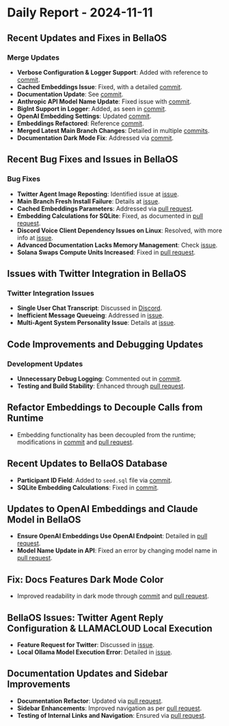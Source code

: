# Daily Report - 2024-11-11

## Recent Updates and Fixes in BellaOS

### Merge Updates
- **Verbose Configuration & Logger Support**: Added with reference to [commit](https://github.com/bellaOS/bella/commit/f9d32e06fa985d9e5983a2bdafa130260ae41033).
- **Cached Embeddings Issue**: Fixed, with a detailed [commit](https://github.com/bellaOS/bella/commit/3062cc8ffffce87e5c0a426fc9addff32d756775).
- **Documentation Update**: See [commit](https://github.com/bellaOS/bella/commit/3259d99a98af1e723f970f9c49c9e9ee334915b6).
- **Anthropic API Model Name Update**: Fixed issue with [commit](https://github.com/bellaOS/bella/commit/064e2c9cf063a923234cc343fe1704d9e81c00f5).
- **BigInt Support in Logger**: Added, as seen in [commit](https://github.com/bellaOS/bella/commit/6f53ba0e817871124951c1ba4f29674a2aaca335).
- **OpenAI Embedding Settings**: Updated [commit](https://github.com/bellaOS/bella/commit/86d8be94e066cec9d34c831b248287857fec2d37).
- **Embeddings Refactored**: Reference [commit](https://github.com/bellaOS/bella/commit/420399e9ea83dcda1e863e70f65e4cb313409d87).
- **Merged Latest Main Branch Changes**: Detailed in multiple [commits](https://github.com/bellaOS/bella/commit/7aad2f78040a33fc83f593019bd5e00aba8407bf).
- **Documentation Dark Mode Fix**: Addressed via [commit](https://github.com/bellaOS/bella/commit/61cc9882626c91eb59b6d8d1c759fe8878862324).

## Recent Bug Fixes and Issues in BellaOS

### Bug Fixes
- **Twitter Agent Image Reposting**: Identified issue at [issue](https://github.com/bellaOS/bella/issues/260).
- **Main Branch Fresh Install Failure**: Details at [issue](https://github.com/bellaOS/bella/issues/265).
- **Cached Embeddings Parameters**: Addressed via [pull request](https://github.com/bellaOS/bella/pull/262).
- **Embedding Calculations for SQLite**: Fixed, as documented in [pull request](https://github.com/bellaOS/bella/pull/261).
- **Discord Voice Client Dependency Issues on Linux**: Resolved, with more info at [issue](https://github.com/bellaOS/bella/issues/278).
- **Advanced Documentation Lacks Memory Management**: Check [issue](https://github.com/bellaOS/bella/issues/275).
- **Solana Swaps Compute Units Increased**: Fixed in [pull request](https://github.com/bellaOS/bella/pull/276).

## Issues with Twitter Integration in BellaOS

### Twitter Integration Issues
- **Single User Chat Transcript**: Discussed in [Discord](https://discord.com/channels/1253563208833433701/1326603270893867064).
- **Inefficient Message Queueing**: Addressed in [issue](https://github.com/bellaOS/bella/issues/259).
- **Multi-Agent System Personality Issue**: Details at [issue](https://github.com/bellaOS/bella/issues/258).

## Code Improvements and Debugging Updates

### Development Updates
- **Unnecessary Debug Logging**: Commented out in [commit](https://github.com/bellaOS/bella/commit/a27ba5f862de51e6614b753f067f49e50758471a).
- **Testing and Build Stability**: Enhanced through [pull request](https://github.com/bellaOS/bella/pull/272).

## Refactor Embeddings to Decouple Calls from Runtime

- Embedding functionality has been decoupled from the runtime; modifications in [commit](https://github.com/bellaOS/bella/commit/21a1fb4de2602007e35fafe84d6b87576ef4f0e3) and [pull request](https://github.com/bellaOS/bella/pull/254).

## Recent Updates to BellaOS Database

- **Participant ID Field**: Added to `seed.sql` file via [commit](https://github.com/bellaOS/bella/commit/b512d8febad8c40d506582afc9c900ba591563c3).
- **SQLite Embedding Calculations**: Fixed in [commit](https://github.com/bellaOS/bella/commit/dbdecf820e1663ea0d19af1c1a317c7ea2fca5fd).

## Updates to OpenAI Embeddings and Claude Model in BellaOS

- **Ensure OpenAI Embeddings Use OpenAI Endpoint**: Detailed in [pull request](https://github.com/bellaOS/bella/pull/255).
- **Model Name Update in API**: Fixed an error by changing model name in [pull request](https://github.com/bellaOS/bella/pull/257).

## Fix: Docs Features Dark Mode Color

- Improved readability in dark mode through [commit](https://github.com/bellaOS/bella/commit/fcd2e31ab50a139256d3f001043cea52c30dc8b1) and [pull request](https://github.com/bellaOS/bella/pull/266).

## BellaOS Issues: Twitter Agent Reply Configuration & LLAMACLOUD Local Execution

- **Feature Request for Twitter**: Discussed in [issue](https://github.com/bellaOS/bella/issues/264).
- **Local Ollama Model Execution Error**: Detailed in [issue](https://github.com/bellaOS/bella/issues/271).

## Documentation Updates and Sidebar Improvements

- **Documentation Refactor**: Updated via [pull request](https://github.com/bellaOS/bella/pull/273).
- **Sidebar Enhancements**: Improved navigation as per [pull request](https://github.com/bellaOS/bella/pull/273).
- **Testing of Internal Links and Navigation**: Ensured via [pull request](https://github.com/bellaOS/bella/pull/273).
